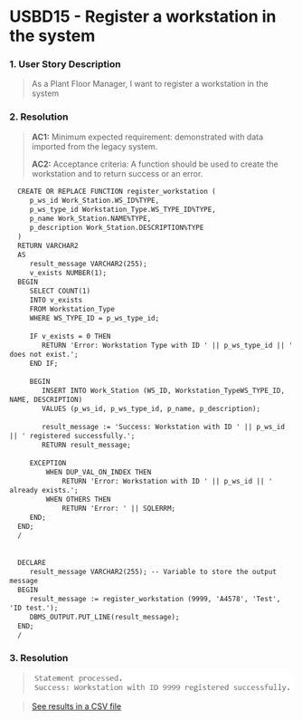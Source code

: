 # USBD15 -  Register a workstation in the system

### 1. User Story Description

>  As a Plant Floor Manager, I want to register a workstation in the system


### 2. Resolution
>**AC1:** Minimum expected requirement: demonstrated with data imported from the
   legacy system.
> 
>**AC2:** Acceptance criteria: A function should be used to create the workstation and
to return success or an error.


      CREATE OR REPLACE FUNCTION register_workstation (
         p_ws_id Work_Station.WS_ID%TYPE, 
         p_ws_type_id Workstation_Type.WS_TYPE_ID%TYPE, 
         p_name Work_Station.NAME%TYPE,
         p_description Work_Station.DESCRIPTION%TYPE 
      )
      RETURN VARCHAR2
      AS
         result_message VARCHAR2(255);
         v_exists NUMBER(1);
      BEGIN
         SELECT COUNT(1)
         INTO v_exists
         FROM Workstation_Type
         WHERE WS_TYPE_ID = p_ws_type_id;
   
         IF v_exists = 0 THEN
            RETURN 'Error: Workstation Type with ID ' || p_ws_type_id || ' does not exist.';
         END IF;
   
         BEGIN
            INSERT INTO Work_Station (WS_ID, Workstation_TypeWS_TYPE_ID, NAME, DESCRIPTION)
            VALUES (p_ws_id, p_ws_type_id, p_name, p_description);
      
            result_message := 'Success: Workstation with ID ' || p_ws_id || ' registered successfully.';
            RETURN result_message;
      
         EXCEPTION
             WHEN DUP_VAL_ON_INDEX THEN
                 RETURN 'Error: Workstation with ID ' || p_ws_id || ' already exists.';
             WHEN OTHERS THEN
                 RETURN 'Error: ' || SQLERRM;
         END;
      END;
      /
   
   
      DECLARE
         result_message VARCHAR2(255); -- Variable to store the output message
      BEGIN
         result_message := register_workstation (9999, 'A4578', 'Test', 'ID test.');
         DBMS_OUTPUT.PUT_LINE(result_message);
      END;
      /


### 3. Resolution

>![Results](img/USBD15.png)

>[See results in a CSV file](csv_result/USBD015.csv)


